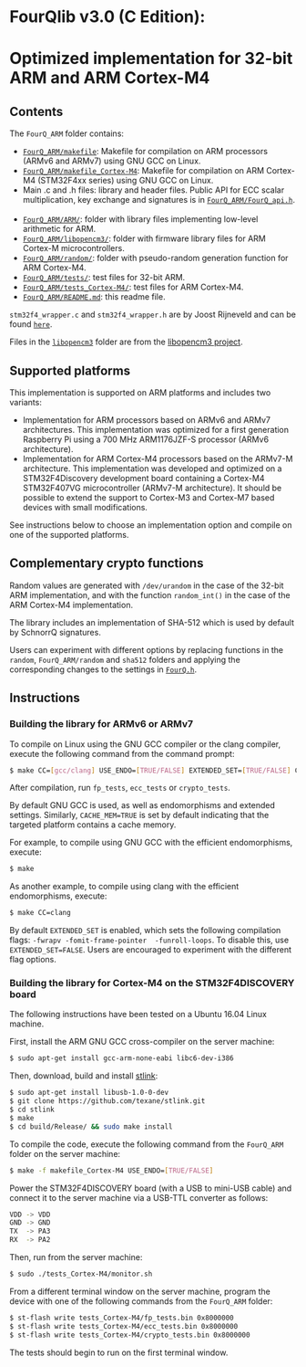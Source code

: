 # FourQlib v3.0 (C Edition): 
# Optimized implementation for 32-bit ARM and ARM Cortex-M4

## Contents

The `FourQ_ARM` folder contains:

* [`FourQ_ARM/makefile`](makefile): Makefile for compilation on ARM processors (ARMv6 and ARMv7) using GNU GCC on Linux.
* [`FourQ_ARM/makefile_Cortex-M4`](makefile_Cortex-M4): Makefile for compilation on ARM Cortex-M4 (STM32F4xx series) using GNU GCC on Linux.
* Main .c and .h files: library and header files. Public API for ECC scalar multiplication, key exchange and signatures is in [`FourQ_ARM/FourQ_api.h`](FourQ_api.h).        
* [`FourQ_ARM/ARM/`](generic/): folder with library files implementing low-level arithmetic for ARM.
* [`FourQ_ARM/libopencm3/`](libopencm3/): folder with firmware library files for ARM Cortex-M microcontrollers.
* [`FourQ_ARM/random/`](random/): folder with pseudo-random generation function for ARM Cortex-M4.
* [`FourQ_ARM/tests/`](tests/): test files for 32-bit ARM.
* [`FourQ_ARM/tests_Cortex-M4/`](tests_Cortex-M4/): test files for ARM Cortex-M4.
* [`FourQ_ARM/README.md`](README.md): this readme file.

`stm32f4_wrapper.c` and `stm32f4_wrapper.h` are by Joost Rijneveld and can be found [`here`](https://github.com/joostrijneveld/STM32-getting-started).

Files in the [`libopencm3`](libopencm3/) folder are from the [libopencm3 project](https://github.com/libopencm3/libopencm3).

## Supported platforms

This implementation is supported on ARM platforms and includes two variants: 

*  Implementation for ARM processors based on ARMv6 and ARMv7 architectures. This implementation was optimized
     for a first generation Raspberry Pi using a 700 MHz ARM1176JZF-S processor (ARMv6 architecture).
* Implementation for ARM Cortex-M4 processors based on the ARMv7-M architecture. This implementation was 
     developed and optimized on a STM32F4Discovery development board containing a Cortex-M4 STM32F407VG microcontroller (ARMv7-M architecture). It should be possible to extend the support to Cortex-M3 and Cortex-M7 based devices with small modifications.   

See instructions below to choose an implementation option and compile on one of the supported platforms.

## Complementary crypto functions

Random values are generated with `/dev/urandom` in the case of the 32-bit ARM implementation, and with the function
`random_int()` in the case of the ARM Cortex-M4 implementation.
  
The library includes an implementation of SHA-512 which is used by default by SchnorrQ signatures.

Users can experiment with different options by replacing functions in the `random`, `FourQ_ARM/random` and `sha512` folders and applying the corresponding changes to the settings in [`FourQ.h`](FourQ.h). 

## Instructions

### Building the library for ARMv6 or ARMv7

To compile on Linux using the GNU GCC compiler or the clang compiler, execute the following command from the 
command prompt:
 
```sh 
$ make CC=[gcc/clang] USE_ENDO=[TRUE/FALSE] EXTENDED_SET=[TRUE/FALSE] CACHE_MEM=[TRUE/FALSE]
```

After compilation, run `fp_tests`, `ecc_tests` or `crypto_tests`.

By default GNU GCC is used, as well as endomorphisms and extended settings. Similarly, `CACHE_MEM=TRUE` is set
by default indicating that the targeted platform contains a cache memory.

For example, to compile using GNU GCC with the efficient endomorphisms, execute:

```sh 
$ make
```

As another example, to compile using clang with the efficient endomorphisms, execute:

```sh 
$ make CC=clang
```

By default `EXTENDED_SET` is enabled, which sets the following compilation flags: `-fwrapv -fomit-frame-pointer 
-funroll-loops`. To disable this, use `EXTENDED_SET=FALSE`.
Users are encouraged to experiment with the different flag options.

### Building the library for Cortex-M4 on the STM32F4DISCOVERY board

The following instructions have been tested on a Ubuntu 16.04 Linux machine.

First, install the ARM GNU GCC cross-compiler on the server machine:

```sh 
$ sudo apt-get install gcc-arm-none-eabi libc6-dev-i386
```

Then, download, build and install [stlink](https://github.com/texane/stlink):

```sh 
$ sudo apt-get install libusb-1.0-0-dev
$ git clone https://github.com/texane/stlink.git
$ cd stlink
$ make
$ cd build/Release/ && sudo make install
```

To compile the code, execute the following command from the `FourQ_ARM` folder on the server machine:

```sh 
$ make -f makefile_Cortex-M4 USE_ENDO=[TRUE/FALSE]
```

Power the STM32F4DISCOVERY board (with a USB to mini-USB cable) and connect it to the server machine via a 
USB-TTL converter as follows:

```sh 
VDD -> VDD
GND -> GND 
TX  -> PA3 
RX  -> PA2 
```

Then, run from the server machine:

```sh 
$ sudo ./tests_Cortex-M4/monitor.sh
```

From a different terminal window on the server machine, program the device with one of the following commands
from the `FourQ_ARM` folder:

```sh 
$ st-flash write tests_Cortex-M4/fp_tests.bin 0x8000000
$ st-flash write tests_Cortex-M4/ecc_tests.bin 0x8000000
$ st-flash write tests_Cortex-M4/crypto_tests.bin 0x8000000
```

The tests should begin to run on the first terminal window.
